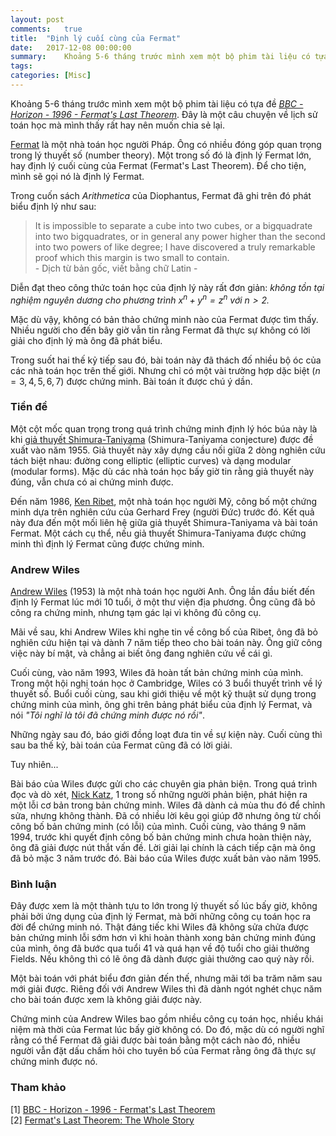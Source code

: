 ```yaml
---
layout: post
comments:	true
title:  "Định lý cuối cùng của Fermat"
date:   2017-12-08 00:00:00
summary:    Khoảng 5-6 tháng trước mình xem một bộ phim tài liệu có tựa đề "BBC - Horizon - 1996 - Fermat’s Last Theorem". Đây là một câu chuyện về lịch sử toán học mà mình thấy rất hay nên muốn chia sẻ lại
tags:   
categories:	[Misc]
---
```


Khoảng 5-6 tháng trước mình xem một bộ phim tài liệu có tựa đề [*BBC - Horizon - 1996 - Fermat's Last Theorem*](http://www.dailymotion.com/video/x223gx8). Đây là một câu chuyện về lịch sử toán học mà mình thấy rất hay nên muốn chia sẻ lại.

[Fermat](https://en.wikipedia.org/wiki/Pierre_de_Fermat) là một nhà toán học người Pháp. Ông có nhiều đóng góp quan trọng trong lý thuyết số (number theory). Một trong số đó là định lý Fermat lớn, hay định lý cuối cùng của Fermat (Fermat's Last Theorem). Để cho tiện, mình sẽ gọi nó là định lý Fermat.

Trong cuốn sách *Arithmetica* của Diophantus, Fermat đã ghi trên đó phát biểu định lý như sau:
> It is impossible to separate a cube into two cubes, or a bigquadrate into two bigquadrates, or in general any power higher than the second into two powers of like degree; I have discovered a truly remarkable proof which this margin is two small to contain.<br> - Dịch từ bản gốc, viết bằng chữ Latin - 

Diễn đạt theo công thức toán học của định lý này rất đơn giản: *không tồn tại nghiệm nguyên dương cho phương trình
$x^n + y^n = z^n$ với $n > 2$.*

Mặc dù vậy, không có bản thảo chứng minh nào của Fermat được tìm thấy. Nhiều người cho đến bây giờ vẫn tin rằng Fermat đã thực sự không có lời giải cho định lý mà ông đã phát biểu.

Trong suốt hai thế kỷ tiếp sau đó, bài toán này đã thách đố nhiều bộ óc của các nhà toán học trên thế giới. Nhưng chỉ có một vài trường hợp dặc biệt ($n=3,4,5,6,7$) được chứng minh. Bài toán ít được chú ý dần.

### Tiền đề

Một cột mốc quan trọng trong quá trình chứng minh định lý hóc búa này là khi [giả thuyết Shimura-Taniyama](http://mathworld.wolfram.com/Taniyama-ShimuraConjecture.html) (Shimura-Taniyama conjecture) được đề xuất vào năm 1955. Giả thuyết này xây dựng cầu nối giữa 2 dòng nghiên cứu tách biệt nhau: đường cong elliptic (elliptic curves) và dạng modular (modular forms). Mặc dù các nhà toán học bấy giờ tin rằng giả thuyết này đúng, vẫn chưa có ai chứng minh được.

Đến năm 1986, [Ken Ribet](https://en.wikipedia.org/wiki/Ken_Ribet), một nhà toán học người Mỹ, công bố một chứng minh dựa trên nghiên cứu của Gerhard Frey (người Đức) trước đó. Kết quả này đưa đến một mối liên hệ giữa giả thuyết Shimura-Taniyama và bài toán Fermat. Một cách cụ thể, nếu giả thuyết Shimura-Taniyama được chứng minh thì định lý Fermat cũng được chứng minh.

### Andrew Wiles

[Andrew Wiles](https://en.wikipedia.org/wiki/Andrew_Wiles) (1953) là một nhà toán học người Anh. Ông lần đầu biết đến định lý Fermat lúc mới 10 tuổi, ở một thư viện địa phương. Ông cũng đã bỏ công ra chứng minh, nhưng tạm gác lại vì không đủ công cụ.

Mãi về sau, khi Andrew Wiles khi nghe tin về công bố của Ribet, ông đã bỏ nghiên cứu hiện tại và dành 7 năm tiếp theo cho bài toán này. Ông giữ công việc này bí mật, và chẳng ai biết ông đang nghiên cứu về cái gì. 

Cuối cùng, vào năm 1993, Wiles đã hoàn tất bản chứng minh của mình. Trong một hội nghị toán học ở Cambridge, Wiles có 3 buổi thuyết trình về lý thuyết số. Buổi cuối cùng, sau khi giới thiệu về một kỹ thuật sử dụng trong chứng minh của mình, ông ghi trên bảng phát biểu của định lý Fermat, và nói *"Tôi nghĩ là tôi đã chứng minh được nó rồi"*.

Những ngày sau đó, báo giới đồng loạt đưa tin về sự kiện này. Cuối cùng thì sau ba thế kỷ, bài toán của Fermat cũng đã có lời giải. 

Tuy nhiên...

Bài báo của Wiles được gửi cho các chuyên gia phản biện. Trong quá trình đọc và dò xét, [Nick Katz](https://en.wikipedia.org/wiki/Nick_Katz), 1 trong số những người phản biện, phát hiện ra một lỗi cơ bản trong bản chứng minh. Wiles đã dành cả mùa thu đó để chỉnh sửa, nhưng không thành. Đã có nhiều lời kêu gọi giúp đỡ nhưng ông từ chối công bố bản chứng minh (có lỗi) của mình. Cuối cùng, vào tháng 9 năm 1994, trước khi quyết định công bố bản chứng minh chưa hoàn thiện này, ông đã giải được nút thắt vấn đề. Lời giải lại chính là cách tiếp cận mà ông đã bỏ mặc 3 năm trước đó. Bài báo của Wiles được xuất bản vào năm 1995.

### Bình luận

Đây được xem là một thành tựu to lớn trong lý thuyết số lúc bấy giờ, không phải bởi ứng dụng của định lý Fermat, mà bởi những công cụ toán học ra đời để chứng minh nó. Thật đáng tiếc khi Wiles đã không sửa chửa được bản chứng minh lỗi sớm hơn vì khi hoàn thành xong bản chứng minh đúng của mình, ông đã bước qua tuổi 41 và quá hạn về độ tuổi cho giải thưởng Fields. Nếu không thì có lẽ ông đã dành được giải thưởng cao quý này rồi.

Một bài toán với phát biểu đơn giản đến thế, nhưng mãi tới ba trăm năm sau mới giải được. Riêng đối với Andrew Wiles thì đã dành ngót nghét chục năm cho bài toán được xem là không giải được này.

Chứng minh của Andrew Wiles bao gồm nhiều công cụ toán học, nhiều khái niệm mà thời của Fermat lúc bấy giờ không có. Do đó, mặc dù có người nghĩ rằng có thể Fermat đã giải được bài toán bằng một cách nào đó, nhiều người vẫn đặt dấu chấm hỏi cho tuyên bố của Fermat rằng ông đã thực sự chứng minh được nó.

### Tham khảo
[1] [BBC - Horizon - 1996 - Fermat's Last Theorem](www.dailymotion.com/video/x223gx8)<br>
[2] [Fermat's Last Theorem: The Whole Story](https://simonsingh.net/books/fermats-last-theorem/the-whole-story)
